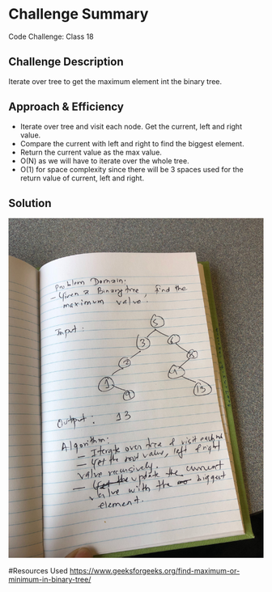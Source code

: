 # Challenge Summary
Code Challenge: Class 18

## Challenge Description
Iterate over tree to get the maximum element int the binary tree.
## Approach & Efficiency
<!-- What approach did you take? Why? What is the Big O space/time for this approach? -->
- Iterate over tree and visit each node. Get the current, left and right value. 
- Compare the current with left and right to find the biggest element.
- Return the current value as the max value.
- O(N) as we will have to iterate over the whole tree.
- O(1) for space complexity since there will be 3 spaces used for the return value of current, left and right. 
## Solution
<!-- Embedded whiteboard image -->
![](../assets/challenge-18.jpg)

#Resources Used
https://www.geeksforgeeks.org/find-maximum-or-minimum-in-binary-tree/
